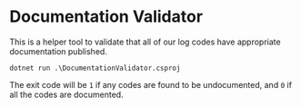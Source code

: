 # Documentation Validator

This is a helper tool to validate that all of our log codes have appropriate documentation published.

```console
dotnet run .\DocumentationValidator.csproj
```

The exit code will be `1` if any codes are found to be undocumented, and `0` if all the codes are documented.
